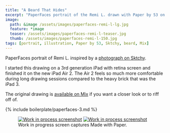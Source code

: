 ```yaml
---
title: "A Beard That Hides"
excerpt: "PaperFaces portrait of the Remi L. drawn with Paper by 53 on an iPad."
image: 
  path: &image /assets/images/paperfaces-remi-l-lg.jpg 
  feature: *image
  teaser: /assets/images/paperfaces-remi-l-teaser.jpg
  thumb: /assets/images/paperfaces-remi-l-150.jpg
tags: [portrait, illustration, Paper by 53, Sktchy, beard, Mix]
---
```


PaperFaces portrait of Remi L. inspired by a [photograph on Sktchy](http://sktchy.com/wIZBLC).

I started this drawing on a 3rd generation iPad with retina screen and finished it on the new iPad Air 2. The Air 2 feels so much more comfortable during long drawing sessions compared to the heavy brick that was the iPad 3.

The original drawing is [available on Mix](https://mix.fiftythree.com/11098-Michael-Rose/513427) if you want a closer look or to riff off of.

{% include boilerplate/paperfaces-3.md %}

<figure class="half">
  <a href="{{ site.url }}/assets/images/paperfaces-remi-l-process-1-lg.jpg"><img src="{{ site.url }}/assets/images/paperfaces-remi-l-process-1-600.jpg" alt="Work in process screenshot"></a>
  <a href="{{ site.url }}/assets/images/paperfaces-remi-l-process-2-lg.jpg"><img src="{{ site.url }}/assets/images/paperfaces-remi-l-process-2-600.jpg" alt="Work in process screenshot"></a>
  <figcaption>Work in progress screen captures Made with Paper.</figcaption>
</figure>
